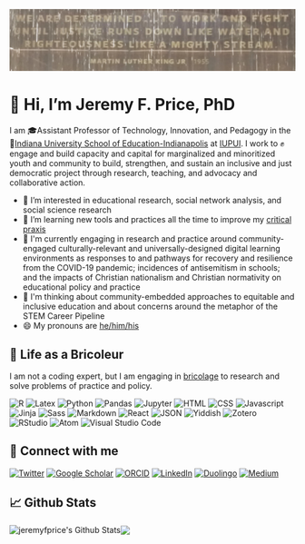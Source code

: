 [![Header](https://raw.githubusercontent.com/jeremyfprice/jeremyfprice/main/githubheader.jpg "Header")](https://some-url.dev/)
# 👋 Hi, I’m Jeremy F. Price, PhD

I am 🎓Assistant Professor of Technology, Innovation, and Pedagogy in the 🏫[Indiana University School of Education-Indianapolis](https://education.iupui.edu/) at [IUPUI](https://www.iupui.edu). I work to ✊engage and build capacity and capital for marginalized and minoritized youth and community to build, strengthen, and sustain an inclusive and just democratic project through research, teaching, and advocacy and collaborative action.

- 👀 I’m interested in educational research, social network analysis, and social science research
- 🌱 I’m learning new tools and practices all the time to improve my [critical praxis](https://sk.sagepub.com/reference/curriculumstudies/n90.xml)
- 🔎 I'm currently engaging in research and practice around community-engaged culturally-relevant and universally-designed digital learning environments as responses to and pathways for recovery and resilience from the COVID-19 pandemic; incidences of antisemitism in schools; and the impacts of Christian nationalism and Christian normativity on educational policy and practice
- 🤔 I'm thinking about community-embedded approaches to equitable and inclusive education and about concerns around the metaphor of the STEM Career Pipeline
- 😄 My pronouns are [he/him/his](https://pronoun.is/he)


## 📎 Life as a Bricoleur

I am not a coding expert, but I am engaging in [bricolage](https://web.mit.edu/allanmc/www/levistrauss.pdf) to research and solve problems of practice and policy.

<img src="https://img.shields.io/badge/R-276DC3?style=for-the-badge&logo=r&logoColor=white" alt="R" /> <img src="https://img.shields.io/badge/LaTeX-008080?style=for-the-badge&logo=latex&logoColor=white" alt="Latex" /> <img src="https://img.shields.io/badge/Python-3776AB?style=for-the-badge&logo=python&logoColor=white" alt="Python" /> <img src="https://img.shields.io/badge/Pandas-150458?style=for-the-badge&logo=pandas&logoColor=white" alt="Pandas" /> <img src="https://img.shields.io/badge/Jupyter-F37626.svg?&style=for-the-badge&logo=Jupyter&logoColor=white" alt="Jupyter" /> <img src="https://img.shields.io/badge/HTML-239120?style=for-the-badge&logo=html5&logoColor=white" alt="HTML" /> <img src="https://img.shields.io/badge/CSS-239120?&style=for-the-badge&logo=css3&logoColor=white" alt="CSS" /> <img src="https://img.shields.io/badge/JavaScript-323330?style=for-the-badge&logo=javascript&logoColor=F7DF1E" alt="Javascript" /> <img src="https://img.shields.io/badge/Jinja-B41717?style=for-the-badge&logo=jinja&logoColor=white" alt="Jinja" /> <img src="https://img.shields.io/badge/Sass-CC6699?style=for-the-badge&logo=sass&logoColor=white" alt="Sass" /> <img src="https://img.shields.io/badge/Markdown-000000?style=for-the-badge&logo=markdown&logoColor=white" alt="Markdown" /> <img src="https://img.shields.io/badge/React-20232A?style=for-the-badge&logo=react&logoColor=61DAFB" alt="React" /> <img src="https://img.shields.io/badge/JSON-black?style=for-the-badge&logo=json&logoColor=white" alt="JSON" /> <img src="https://img.shields.io/badge/Yiddish-58CC02?style=for-the-badge&logo=duolingo&logoColor=white" alt="Yiddish" /> <img src="https://img.shields.io/badge/Zotero-CC2936?style=for-the-badge&logo=zotero&logoColor=white" alt="Zotero" /> <img src="https://img.shields.io/badge/RStudio-75AADB?style=for-the-badge&logo=rstudio&logoColor=white" alt="RStudio" /> <img src="https://img.shields.io/badge/Atom-66595C?style=for-the-badge&logo=atom&logoColor=white" alt="Atom" /> <img src="https://img.shields.io/badge/Visual_Studio_Code-007ACC?style=for-the-badge&logo=visual%20studio%20code&logoColor=white" alt="Visual Studio Code" />

## 🍵 Connect with me
<a href="https://www.twitter.com/jeremyfprice"><img src="https://img.shields.io/static/v1?label=twitter&message=@jeremyfprice&color=1DA1F2&style=flat&logo=twitter" alt="Twitter" /></a> <a href="https://scholar.google.com/citations?hl=en&user=HYBZ2CsAAAAJ"><img src="https://img.shields.io/static/v1?label=google%20scholar&message=jfprice@iu.edu&color=4285F4&logo=google%20scholar&style=flat" alt="Google Scholar" /></a> <a href="https://orcid.org/0000-0002-6506-3526"><img src="https://img.shields.io/static/v1?label=orcid&message=0000-0002-6506-3526&color=A6CE39&logo=orcid&style=flat" alt="ORCID" /></a> <a href="https://www.linkedin.com/in/jeremyfprice/"><img src="https://img.shields.io/static/v1?label=linkedin&message=jeremyfprice&color=0A66C2&logo=linkedin&logoColor=white&style=flat" alt="LinkedIn" /></a> <a href="https://www.duolingo.com/profile/jfprice"><img src="https://img.shields.io/static/v1?label=duolingo&message=jeremyfprice&color=58CC02&logo=duolingo&style=flat" alt="Duolingo" /></a> <a href="https://medium.com/@jeremyfprice"><img src="https://img.shields.io/static/v1?label=medium&message=@jeremyfprice&color=black&logo=medium&style=flat" alt="Medium" /></a>
<br />

## 📈 Github Stats
<img align="center" alt="jeremyfprice's Github Stats" src="https://github-readme-stats.vercel.app/api?username=jeremyfprice&show_icons=true&hide_border=true&count_private=true&include_all_commits=true&theme=merko" /><img align="center" src="https://github-readme-stats.vercel.app/api/top-langs/?username=jeremyfprice&show_icons=true&hide_border=true&count_private=true&include_all_commits=true&layout=compact&theme=merko" />


<!---
jeremyfprice/jeremyfprice is a ✨ special ✨ repository because its `README.md` (this file) appears on your GitHub profile.
You can click the Preview link to take a look at your changes.
--->

